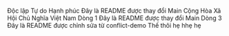 Độc lập Tự do Hạnh phúc
Đây là README được thay đổi Main
Cộng Hòa Xã Hội Chủ Nghĩa Việt Nam
Dòng 1
Đây là README được thay đổi Main
Dòng 3
Đây là README được chỉnh sửa từ conflict-demo
Thế thôi hẹ hhẹ hẹ